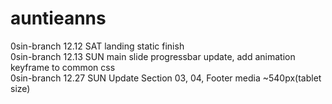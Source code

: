 # auntieanns

0sin-branch 12.12 SAT landing static finish <br>
0sin-branch 12.13 SUN main slide progressbar update, add animation keyframe to common css <br>
0sin-branch 12.27 SUN Update Section 03, 04, Footer media ~540px(tablet size)
